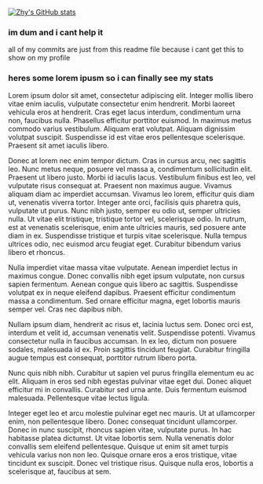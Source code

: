 [![Zhy's GitHub stats](https://gh-stats-card.cyclic.app/api/Zhy194)](https://github.com/Zhy194)




### im dum and i cant help it
all of my commits are just from this readme file because i cant get this to show on my profile 


### heres some lorem ipusm so i can finally see my stats
Lorem ipsum dolor sit amet, consectetur adipiscing elit. Integer mollis libero vitae enim iaculis, vulputate consectetur enim hendrerit. Morbi laoreet vehicula eros at hendrerit. Cras eget lacus interdum, condimentum urna non, faucibus nulla. Phasellus efficitur porttitor euismod. In maximus metus commodo varius vestibulum. Aliquam erat volutpat. Aliquam dignissim volutpat suscipit. Suspendisse id est vitae eros pellentesque scelerisque. Praesent sit amet iaculis libero.

Donec at lorem nec enim tempor dictum. Cras in cursus arcu, nec sagittis leo. Nunc metus neque, posuere vel massa a, condimentum sollicitudin elit. Praesent ut libero justo. Morbi id iaculis lacus. Vestibulum finibus est leo, vel vulputate risus consequat at. Praesent non maximus augue. Vivamus aliquam diam ac imperdiet accumsan. Vivamus leo lorem, efficitur quis diam ut, venenatis viverra tortor. Integer ante orci, facilisis quis pharetra quis, vulputate ut purus. Nunc nibh justo, semper eu odio ut, semper ultricies nulla. Ut vitae elit tristique, tristique tortor vel, scelerisque odio. In rutrum, est at venenatis scelerisque, enim ante ultricies mauris, sed posuere ante diam in ex. Suspendisse tristique et turpis vitae scelerisque. Nulla tempus ultrices odio, nec euismod arcu feugiat eget. Curabitur bibendum varius libero et rhoncus.

Nulla imperdiet vitae massa vitae vulputate. Aenean imperdiet lectus in maximus congue. Donec convallis nibh eget ipsum vulputate, non cursus sapien fermentum. Aenean congue quis libero ac sagittis. Suspendisse volutpat ex in neque eleifend dapibus. Praesent efficitur condimentum massa a condimentum. Sed ornare efficitur magna, eget lobortis mauris semper vel. Cras nec dapibus nibh.

Nullam ipsum diam, hendrerit ac risus et, lacinia luctus sem. Donec orci est, interdum et velit id, accumsan venenatis velit. Suspendisse potenti. Vivamus consectetur nulla in faucibus accumsan. In ex leo, dictum non posuere sodales, malesuada id ex. Proin sagittis tincidunt feugiat. Curabitur fringilla augue tempus est consequat, porttitor rutrum libero porta.

Nunc quis nibh nibh. Curabitur ut sapien vel purus fringilla elementum eu ac elit. Aliquam in eros sed nibh egestas pulvinar vitae eget dui. Donec aliquet efficitur mi in convallis. Curabitur sed urna ante. Duis fermentum euismod malesuada. Pellentesque vitae lectus ligula.

Integer eget leo et arcu molestie pulvinar eget nec mauris. Ut at ullamcorper enim, non pellentesque libero. Donec consequat tincidunt ullamcorper. Donec in nunc suscipit, rhoncus sapien vitae, vulputate purus. In hac habitasse platea dictumst. Ut vitae lobortis sem. Nulla venenatis dolor convallis sem eleifend pellentesque. Quisque ut enim sit amet turpis vehicula varius non non leo. Quisque ornare eros a eros tristique, vitae tincidunt ex suscipit. Donec vel tristique risus. Quisque nulla eros, lobortis a scelerisque at, faucibus at sem.
